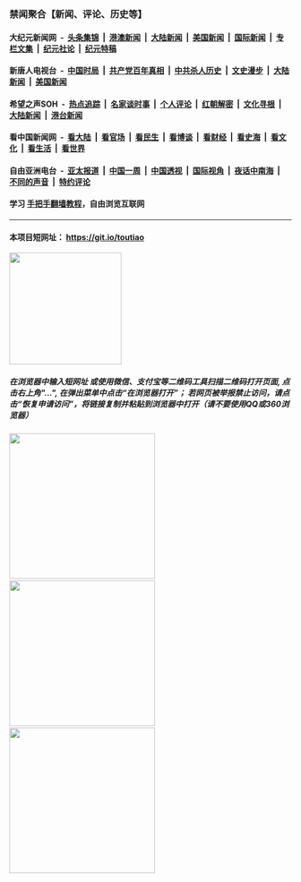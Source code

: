 ### 禁闻聚合【新闻、评论、历史等】

#### 大纪元新闻网 &nbsp;-&nbsp; [头条集锦](indexes/E头条集锦.md?t=02131111) &nbsp;|&nbsp; [港澳新闻](indexes/E港澳新闻.md?t=02131111)  &nbsp;|&nbsp; [大陆新闻](indexes/E大陆新闻.md?t=02131111) &nbsp;|&nbsp; [美国新闻](indexes/E美国新闻.md?t=02131111) &nbsp;|&nbsp; [国际新闻](indexes/E国际新闻.md?t=02131111) &nbsp;|&nbsp; [专栏文集](indexes/E专栏文集.md?t=02131111) &nbsp;|&nbsp; [纪元社论](indexes/E纪元社论.md?t=02131111) &nbsp;|&nbsp; [纪元特稿](indexes/E纪元特稿.md?t=02131111) 

#### 新唐人电视台 &nbsp;-&nbsp; [中国时局](indexes/N中国时局.md?t=02131111) &nbsp;|&nbsp; [共产党百年真相](indexes/N共产党百年真相.md?t=02131111) &nbsp;|&nbsp; [中共杀人历史](indexes/N中共杀人历史.md?t=02131111) &nbsp;|&nbsp; [文史漫步](indexes/N文史漫步.md?t=02131111) &nbsp;|&nbsp; [大陆新闻](indexes/N大陆新闻.md?t=02131111) &nbsp;|&nbsp; [美国新闻](indexes/N美国新闻.md?t=02131111)

#### 希望之声SOH &nbsp;-&nbsp; [热点追踪](indexes/H热点追踪.md?t=02131111) &nbsp;|&nbsp; [名家谈时事](indexes/H名家谈时事.md?t=02131111) &nbsp;|&nbsp; [个人评论](indexes/H个人评论.md?t=02131111)  &nbsp;|&nbsp; [红朝解密](indexes/H红朝解密.md?t=02131111) &nbsp;|&nbsp; [文化寻根](indexes/H文化寻根.md?t=02131111) &nbsp;|&nbsp; [大陆新闻](indexes/H大陆新闻.md?t=02131111) &nbsp;|&nbsp; [港台新闻](indexes/H港台新闻.md?t=02131111)

#### 看中国新闻网 &nbsp;-&nbsp; [看大陆](indexes/S看大陆.md?t=02131111) &nbsp;|&nbsp; [看官场](indexes/S看官场.md?t=02131111) &nbsp;|&nbsp; [看民生](indexes/S看民生.md?t=02131111)  &nbsp;|&nbsp; [看博谈](indexes/S看博谈.md?t=02131111) &nbsp;|&nbsp; [看财经](indexes/S看财经.md?t=02131111) &nbsp;|&nbsp; [看史海](indexes/S看史海.md?t=02131111) &nbsp;|&nbsp; [看文化](indexes/S看文化.md?t=02131111) &nbsp;|&nbsp; [看生活](indexes/S看生活.md?t=02131111) &nbsp;|&nbsp; [看世界](indexes/S看世界.md?t=02131111)

#### 自由亚洲电台 &nbsp;-&nbsp; [亚太报道](indexes/R亚太报道.md?t=02131111) &nbsp;|&nbsp; [中国一周](indexes/R中国一周.md?t=02131111) &nbsp;|&nbsp; [中国透视](indexes/R中国透视.md?t=02131111)  &nbsp;|&nbsp; [国际视角](indexes/R国际视角.md?t=02131111) &nbsp;|&nbsp; [夜话中南海](indexes/R夜话中南海.md?t=02131111) &nbsp;|&nbsp; [不同的声音](indexes/R不同的声音.md?t=02131111) &nbsp;|&nbsp; [特约评论](indexes/R特约评论.md?t=02131111)

#### 学习 [手把手翻墙教程](https://github.com/gfw-breaker/guides/wiki)，自由浏览互联网

----

#### 本项目短网址： https://git.io/toutiao
<img src="https://raw.githubusercontent.com/gfw-breaker/banned-news/master/scripts/img/qr.png" width="200px"/>  

##### 在浏览器中输入短网址 或使用微信、支付宝等二维码工具扫描二维码打开页面, 点击右上角"...", 在弹出菜单中点击“在浏览器打开”； 若网页被举报禁止访问，请点击“恢复申请访问”，将链接复制并粘贴到浏览器中打开（请不要使用QQ或360浏览器）

<img src="https://raw.githubusercontent.com/gfw-breaker/banned-news/master/scripts/img/1.png" width="260px"/> &nbsp; <img src="https://raw.githubusercontent.com/gfw-breaker/banned-news/master/scripts/img/2.png" width="260px"/> &nbsp; <img src="https://raw.githubusercontent.com/gfw-breaker/banned-news/master/scripts/img/3.png" width="260px"/>
